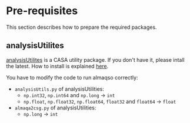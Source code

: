 # Pre-requisites

This section describes how to prepare the required packages.

## analysisUtilites

[analysisUtilites](https://zenodo.org/records/7502160) is a CASA utility package.
If you don't have it, please intall the latest.
How to install is explained [here](https://casaguides.nrao.edu/index.php/Analysis_Utilities).

You have to modify the code to run almaqso correctly:

- `analysisUtils.py` of analysisUtilities:
    - `np.int32`, `np.int64` and `np.long` -> `int`
    - `np.float`, `np.float32`, `np.float64`, `float32` and `float64` -> `float`
- `almaqa2csg.py` of analysisUtilities:
    - `np.long` -> `int`
